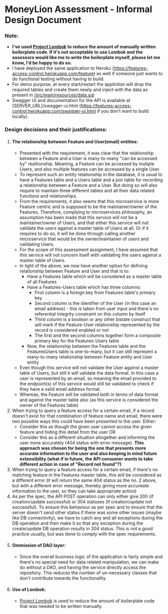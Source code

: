 # MoneyLion Assessment - Informal Design Document

### Note:
* **I've used [Project Lombok](https://www.baeldung.com/intro-to-project-lombok) to reduce the amount of manually written boilerplate code. If it's not acceptable to use Lombok and the assessors would like me to write the boilerplate myself, please let me know, I'd be happy to do so.**
* I have deployed the same application to Heroku (https://features-access-control.herokuapp.com/feature) as well if someone just wants to do functional testing without having to build.
* For demo purpose, at every start/restart the appliction will drop the required tables and create them newly and inject with the data as present in [/src/main/resources/data.sql](https://github.com/shubhamsharma1304/moneylion-assessment/blob/master/src/main/resources/data.sql)
* Swagger UI and documentation for the API is available at [SERVER_URL]/swagger-ui.html (https://features-access-control.herokuapp.com/swagger-ui.html if you don't want to build locally).

### Design decisions and their justifications:
1. #### The relationship between Feature and User(email) entities:<br>
    * Presented with the requirement, it was clear that the relationship between a Feature and a User is many-to-many "can be accessed by" realtionship. Meaning, a Feature can be accessed by mutiple Users, and also multiple features can be accessed by a single User.
    * To represent such an entity relationship in the database, it is usual to have a Features table and a Users table and a join table for recording a relationship between a Feature and a User. But doing so will also require to maintain three different tables and all their data related functions and relationships.
    * From the requirements, it also seems that this microservice is more Feature centric and is supposed to be the maintainer/owner of the Features. Therefore, complying to microservices philosophy, an assumption has been made that this service will not be a maintainer/owner of Users, and that either this service will not validate the users against a master table of Users at all. Or if it requires to do so, it will be done through calling another microservice that would be the owner/maintainer of users and validating Users.
    * For the scope of this assessment assignment, I have assumed that this service will not concern itself with validating the users against a master table of Users.
    * In light of the above, we now have another option for defining relationship between Feature and User and that is to:
        * Have a Features table which will be considered as a master table of all Features
        * Have a Features-Users table which has three columns:
            * First column is a foreign key from Features table's primary key
            * Second column is the identifier of the User (in this case an email address) - this is taken from user input and there's no referential integrity constraint on this column by itself
            * Third column is a boolean or any other bistate construct that will mark if the Feature-User relationship represented by the record is considered enabled or not
            * The first and the second columns together form a composite primary key for the Features-Users table
        * Now, the relationship between the Features table and the FeaturesUsers table is one-to-many, but it can still represent a many-to-many relationship between Feature entity and User entity
    * Even though this service will not validate the User against a master table of Users, but still it will validate the data format. In this case a user is represented by an email, so meaning the email provided to the endpoint(s) of this service would still be validated to check if they have a valid email address format.
    * Whereas, the Feature will be validated both in terms of data format and against the master table also (as this service is considered the owner of the Features table)
2. When trying to query a feature access for a certain email, if a record doesn't exist for that combination of feature name and email, there were two possible ways this could have been presented to the user. Either:
    * Consider this as though the given user cannot access the given feature and hiding this detail from the user OR
    * Consider this as a different situation altogether and informing the user more accurately (404 status with error message).
    **This approach was chosen for being the one that presents more accurate information to the user and also keeping in mind future extensibility (what if in future, the API consumer wants to take different action  in case of "Record not found"?)**
3. When trying to query a feature access for a certain email, if there's no matching feature in the Features master table, this will be considered as a different error (it will return the same 404 status as the no. 2 above, but with a different error message, thereby giving more accureate information to the user, so they can take appropriate action)
4. As per the spec, the API POST operation can only either give 200 (if creation/update successful) or 304 statuses (if creation/update not successful). To ensure this behaviour as per spec and to ensure that the server doesn't send other status if there was some other issues (maybe like DB connectivity), we have to catch any and all exceptions during the DB operation and then make it so that any exception during the create/update DB operation results in 304 status. This is not a good practice usually, but was done to comply with the spec requirements.
5. #### Ommission of DAO layer:
    * Since the overall business logic of the application is fairly simple and there's no special need for data related manipulation, we can make do without a DAO, and having the service directly access the repository. This reduces the number of un-necessary classes that don't contribute towards the functionality.
6. #### Use of Lombok:
    * [Project Lombok](https://www.baeldung.com/intro-to-project-lombok) is used to reduce the amount of boilerplate code that was needed to be written manually.
